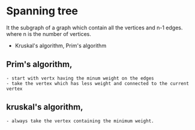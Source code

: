 # Spanning tree
It the subgraph of a graph which contain all the vertices and n-1 edges. where n is the number of vertices.

- Kruskal's algorithm, Prim's algorithm

## Prim's algorithm,
    - start with vertx having the minum weight on the edges
    - take the vertex which has less weight and connected to the current vertex
## kruskal's algorithm,
    - always take the vertex containing the minimum weight.

